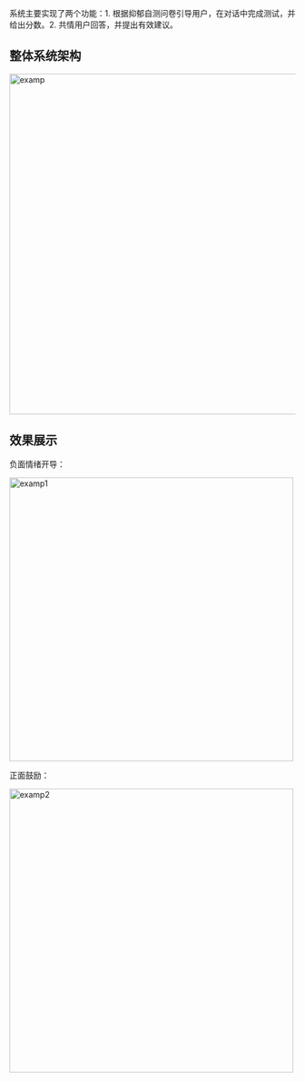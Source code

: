 系统主要实现了两个功能：1. 根据抑郁自测问卷引导用户，在对话中完成测试，并给出分数。2. 共情用户回答，并提出有效建议。

## 整体系统架构
<img width="600" alt="examp" src="https://github.com/user-attachments/assets/824fbe90-725f-455e-bd75-6c67e68f6aee" />

## 效果展示
负面情绪开导：

<img width="500" alt="examp1" src="https://github.com/user-attachments/assets/5b779d3c-ef03-4246-ab92-a48b4866a313" />

正面鼓励：

<img width="500" alt="examp2" src="https://github.com/user-attachments/assets/5c237c3e-20af-4166-b78e-f666a81985ae" />
